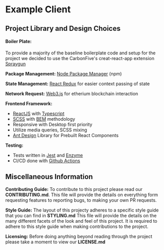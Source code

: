 # Example Client

## Project Library and Design Choices

#### __Boiler Plate:__
To provide a majority of the baseline boilerplate code and setup for the project we decided to use the CarbonFive's creat-react-app extension [Spraygun](https://github.com/carbonfive/spraygun-react-ts)

__Package Management:__ [Node Package Manager](https://www.npmjs.com) (npm)

__State Management:__ [React Redux](https://react-redux.js.org) for easier context passing of state

__Network Request:__ [Web3.js](https://web3js.readthedocs.io/en/v1.3.4/) for etherium blockchain interaction

__Frontend Framework:__
* [ReactJS](https://reactjs.org) with [Typescript](https://www.typescriptlang.org)
* [SCSS](https://sass-lang.com) with [BEM](https://en.bem.info/methodology/css/) methodology
* Responsive with Desktop first priority
* Utilize media queries, SCSS mixing
* [Ant Design](https://ant.design) Library for Prebuilt React Components

__Testing:__
* Tests written in [Jest](https://jestjs.io) and [Enzyme](https://enzymejs.github.io/enzyme/)
* CI/CD done with [Github Actions](https://github.com/features/actions)

## Miscellaneous Information

__Contributing Guide:__
To contribute to this project please read our __CONTRIBUTING.md__.
This file will provide the details on everything form requesting features to reporting bugs, to making your own PR requests.

__Style Guide:__
The layout of this projecty adheres to a specific style guide that you can find in __STYLING.md__
This file will provide the details on the many different facets of the look and feel of this project. It is required to adhere to this style guide when making contributions to the project.

__Licensing:__
Before doing anything beyond reading through the project please take a moment to view our __LICENSE.md__
